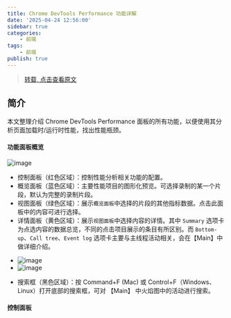 ```yaml
---
title: Chrome DevTools Performance 功能详解
date: '2025-04-24 12:56:00'
sidebar: true
categories:
    - 前端
tags:
    - 前端
publish: true
---
```


> [转载, 点击查看原文](https://juejin.cn/post/7112544960934576136)

## 简介
本文整理介绍 Chrome DevTools Performance 面板的所有功能，以便使用其分析页面加载时/运行时性能，找出性能瓶颈。

#### 功能面板概览
![image](/imgs/web/performance/panel.awebp)

+ 控制面板（红色区域）：控制性能分析相关功能的配置。
+ 概览面板（蓝色区域）：主要性能项目的图形化预览。可选择录制的某一个片段，默认为完整的录制片段。
+ 视图面板（绿色区域）：展示`概览面板`中选择的片段的其他指标数据。点击此面板中的内容可进行选择。
+ 详情面板（黄色区域）：展示`视图面板`中选择内容的详情。其中 `Summary` 选项卡为点选内容的数据总览，不同的点击项目展示的条目有所区别。而 `Bottom-up`、`Call tree`、`Event log` 选项卡主要与主线程活动相关，会在【Main】中做详细介绍。
 - ![image](/imgs/web/performance/summary1.awebp)
 - ![image](/imgs/web/performance/summary2.awebp)
+ 搜索框（黑色区域）：按 Command+F (Mac) 或 Control+F（Windows、Linux）打开底部的搜索框，可对 【Main】 中火焰图中的活动进行搜索。

#### 控制面板
